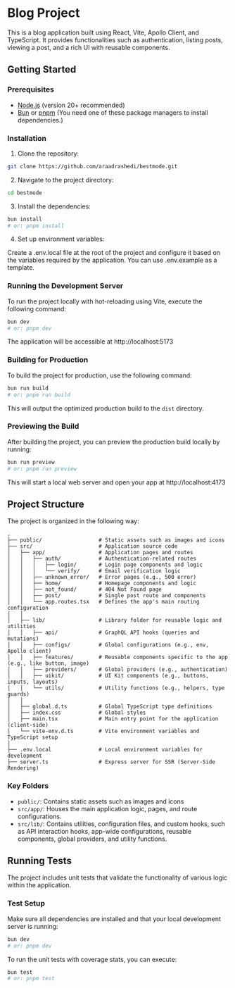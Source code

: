 # Blog Project

This is a blog application built using React, Vite, Apollo Client, and TypeScript. It provides functionalities such as authentication, listing posts, viewing a post, and a rich UI with reusable components.

## Getting Started

### Prerequisites
- [Node.js](https://nodejs.org/) (version 20+ recommended)
- [Bun](https://bun.sh/) or [pnpm](https://pnpm.io/) (You need one of these package managers to install dependencies.)

### Installation

1. Clone the repository:
```bash
git clone https://github.com/araadrashedi/bestmode.git
```

2.	Navigate to the project directory:
```bash
cd bestmode
```

3.	Install the dependencies:
```bash
bun install
# or: pnpm install
```

4.	Set up environment variables:

Create a .env.local file at the root of the project and configure it based on the variables required by the application. You can use .env.example as a template.

### Running the Development Server

To run the project locally with hot-reloading using Vite, execute the following command:
```bash
bun dev
# or: pnpm dev
```
The application will be accessible at http://localhost:5173


### Building for Production
To build the project for production, use the following command:
```bash
bun run build
# or: pnpm run build
```
This will output the optimized production build to the `dist` directory.

### Previewing the Build
After building the project, you can preview the production build locally by running:
```bash
bun run preview
# or: pnpm run preview
```
This will start a local web server and open your app at http://localhost:4173

## Project Structure
The project is organized in the following way:
```
.
├── public/                  # Static assets such as images and icons
├── src/                     # Application source code
│   ├── app/                 # Application pages and routes
│   │   ├── auth/            # Authentication-related routes
│   │   │   ├── login/       # Login page components and logic
│   │   │   └── verify/      # Email verification logic
│   │   ├── unknown_error/   # Error pages (e.g., 500 error)
│   │   ├── home/            # Homepage components and logic
│   │   ├── not_found/       # 404 Not Found page
│   │   ├── post/            # Single post route and components
│   │   └── app.routes.tsx   # Defines the app's main routing configuration
│   │
│   ├── lib/                 # Library folder for reusable logic and utilities
│   │   ├── api/             # GraphQL API hooks (queries and mutations)
│   │   ├── configs/         # Global configurations (e.g., env, Apollo client)
│   │   ├── features/        # Reusable components specific to the app (e.g., like button, image)
│   │   ├── providers/       # Global providers (e.g., authentication)
│   │   ├── uikit/           # UI Kit components (e.g., buttons, inputs, layouts)
│   │   └── utils/           # Utility functions (e.g., helpers, type guards)
│   │
│   ├── global.d.ts          # Global TypeScript type definitions
│   ├── index.css            # Global styles
│   ├── main.tsx             # Main entry point for the application (client-side)
│   └── vite-env.d.ts        # Vite environment variables and TypeScript setup
│
├── .env.local               # Local environment variables for development
├── server.ts                # Express server for SSR (Server-Side Rendering)
```

### Key Folders
-	`public/`: Contains static assets such as images and icons
-	`src/app/`: Houses the main application logic, pages, and route configurations.
-	`src/lib/`: Contains utilities, configuration files, and custom hooks, such as API interaction hooks, app-wide configurations, reusable components, global providers, and utility functions.

## Running Tests

The project includes unit tests that validate the functionality of various logic within the application.

### Test Setup

Make sure all dependencies are installed and that your local development server is running:
```bash
bun dev
# or: pnpm dev
```
To run the unit tests with coverage stats, you can execute:
```bash
bun test
# or: pnpm test
```
